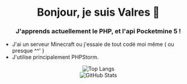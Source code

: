 <h1 align="center">Bonjour, je suis Valres 👋</h1>
<h3 align="center">J'apprends actuellement le PHP, et l'api Pocketmine 5 !</h3>


- J'ai un serveur Minecraft ou j'essaie de tout codé moi même ( ou presque ^^' )
- J'utilise principalement PHPStorm.

<div align="center">
  <img src="https://github-readme-stats.vercel.app/api/top-langs/?username=ValresMC&layout=compact&theme=tokyonight" alt="Top Langs">
</div>

<div align="center">
  <img src="https://github-readme-stats.vercel.app/api?username=ValresMC&show_icons=true&theme=tokyonight" alt="GitHub Stats">
</div>


